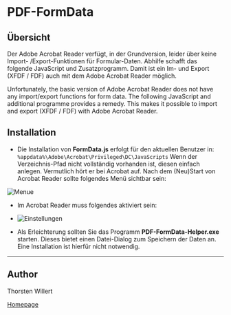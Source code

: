 # PDF-FormData

## Übersicht

Der Adobe Acrobat Reader verfügt, in der Grundversion, leider über keine Import- /Export-Funktionen für Formular-Daten.
Abhilfe schafft das folgende JavaScript und Zusatzprogramm.
Damit ist ein Im- und Export (XFDF / FDF) auch mit dem Adobe Acrobat Reader möglich. 

Unfortunately, the basic version of Adobe Acrobat Reader does not have any import/export functions for form data.
The following JavaScript and additional programme provides a remedy.
This makes it possible to import and export (XFDF / FDF) with Adobe Acrobat Reader.

## Installation

 - Die Installation von **FormData.js** erfolgt für den aktuellen Benutzer in:
``` %appdata%\Adobe\Acrobat\Privileged\DC\JavaScripts ```
Wenn der Verzeichnis-Pfad nicht vollständig vorhanden ist, diesen einfach anlegen. Vermutlich hört er bei Acrobat auf.
Nach dem (Neu)Start von Acrobat Reader sollte folgendes Menü sichtbar sein:

![Menue](https://www.thorsten-willert.de/images/Dokumentenoptimierung/PDF-FormData/Thorsten_H_Willert_-_PDF-FormData_Menue.png)

- Im Acrobat Reader muss folgendes aktiviert sein:
- ![Einstellungen](https://www.thorsten-willert.de/images/Dokumentenoptimierung/PDF-FormData/Thorsten_H_Willert_-_PDF-FormDatea_AR_Einstellungen_JS.PNG)

- Als Erleichterung sollten Sie das Programm **PDF-FormData-Helper.exe** starten. Dieses bietet einen Datei-Dialog zum Speichern der Daten an. Eine Installation ist hierfür nicht notwendig.

____

## Author

Thorsten Willert

[Homepage](https://www.thorsten-willert.de/optimierung/dokumentenoptimierung/dokumentenoptimierung-pdf-formdata)
